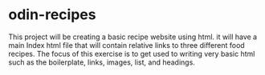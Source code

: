 # odin-recipes

This project will be creating a basic recipe website using html. it will have a main Index html file that will contain relative links to three different food recipes. The focus of this exercise is to get used to writing very basic html such as the boilerplate, links, images, list, and headings.
